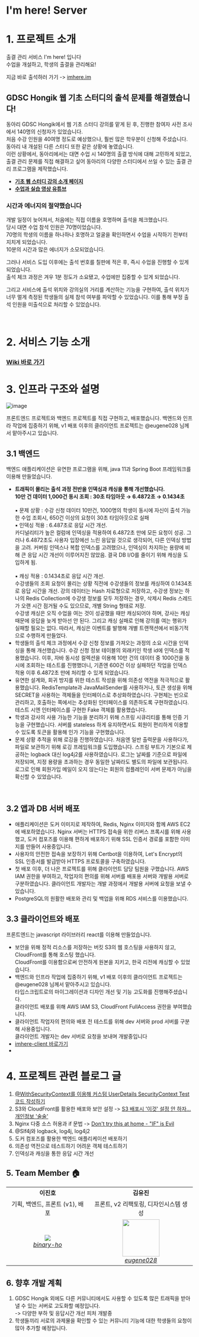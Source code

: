 ﻿# I'm here! Server
 
# 1. 프로젝트 소개
출결 관리 서비스 I'm here! 입니다 <Br>
수업을 개설하고, 학생의 출결을 관리해요! <br>

지금 바로 출석하러 가기 -> [imhere.im](imhere.im)

 
## GDSC Hongik 웹 기초 스터디의 출석 문제를 해결했습니다!
동아리 GDSC Hongik에서 웹 기초 스터디 강의를 맡게 된 후, 진행한 참여자 사전 조사에서 140명의 신청자가 있었습니다. <br>
처음 수강 인원을 40여명 정도로 예상했으나, 훨씬 많은 학우분이 신청해 주셨습니다. <br>
동아리 내 개설된 다른 스터디 또한 같은 상황에 놓였습니다.  <br>
이런 상황에서, 동아리에서는 대면 수업 시 140명의 출결 방식에 대해 고민하게 되었고, <br>
출결 관리 문제를 직접 해결하고 싶어 동아리의 다양한 스터디에서 쓰일 수 있는 출결 관리 프로그램을 제작했습니다. <br>
- [<b>기초 웹 스터디 강의 소개 페이지</b>](https://www.gdschongik.com/web-study/introduce) 
- [<b>수업과 실습 영상 유튜브</b>](https://www.youtube.com/watch?v=KpxVNBJ9UDw)

### 시간과 에너지의 절약했습니다
개발 일정이 늦어져서, 처음에는 직접 이름을 호명하며 출석을 체크했습니다. <br>
당시 대면 수업 참석 인원은 70명이었습니다. <br>
70명의 학생의 이름을 하나하나 호명하고 얼굴을 확인하면서 수업을 시작하기 전부터 지치게 되었습니다. <br>
10분의 시간과 많은 에너지가 소모되었습니다.  <br> 

그러나 서비스 도입 이후에는 출석 번호를 칠판에 적은 후, 즉시 수업을 진행할 수 있게 되었습니다. <br>
출석 체크 과정은 겨우 1분 정도가 소요됐고, 수업에만 집중할 수 있게 되었습니다. <br>

그리고 서비스에 출석 위치와 강의실의 거리를 계산하는 기능을 구현하여, 출석 위치가 너무 멀게 측정된 학생들의 실제 참석 여부를 파악할 수 있었습니다. 이를 통해 부정 출석 인원을 미출석으로 처리할 수 있었습니다.

<br>

# 2. 서비스 기능 소개
### [Wiki 바로 가기](https://github.com/binary-ho/imhere-server/wiki)

# 3. 인프라 구조와 설명

![image](https://github.com/binary-ho/imhere-server/assets/71186266/98c434fe-c34f-42f7-bf48-aca19422516b)



프론트엔드 프로젝트와 백엔드 프로젝트를 직접 구현하고, 배포했습니다.
백엔드와 인프라 작업에 집중하기 위해, v1 배포 이후의 클라이언트 프로젝트는 @eugene028 님께서 맡아주시고 있습니다. 


## 3.1 백엔드
백엔드 애플리케이션은 유연한 프로그램을 위해, java 11과 Spring Boot 프레임워크를 이용해 만들었습니다. <br>

- **트래픽이 몰리는 출석 과정 전반을 인덱싱과 캐싱을 통해 개선했습니다.** <br> **10만 건 데이터 1,000건 동시 조회 : 30초 타임아웃 → 6.4872초 → 0.1434초** <br> <br> ▪️ 문제 상황 : 수강 신청 데이터 10만건, 1000명의 학생이 동시에 자신이 출석 가능한 수업 조회시,  650건 이상의 요청이 30초 타임아웃으로 실패 <br>
▪️ 인덱싱 적용 : 6.487초로 응답 시간 개선. <br>
 카디널리티가 높은 컬럼에 인덱싱을 적용하여 6.4872초 만에 모든 요청이 성공. 그러나 6.4872초도 사용자 입장에선 느린 응답일 것으로 생각되어, 다른 인덱싱 방법을 고려. 커버링 인덱스나 복합 인덱스를 고려했으나, 인덱싱이 차지하는 용량에 비해 큰 응답 시간 개선이 이루어지진 않았음. 결국 DB I/O를 줄이기 위해 캐싱을 도입하게 됨. <br> <br>
▪️ 캐싱 적용 : 0.1434초로 응답 시간 개선. <br>
 수강생들의 조회 요청이 몰리는 상황 직전에 수강생들의 정보를 캐싱하여 0.1434초로 응답 시간을 개선. 강의 데이터는 Hash 자료형으로 저장하고, 수강생 정보는 하나의 Redis Collection에 수강생 정보를 모두 저장하는 경우, 삭제시 Redis 스레드가 오랜 시간 점거될 수도 있으므로, 개별 String 형태로 저장. <br> 수강생 캐싱은 오직 수업을 여는 것이 성공했을 때만 캐싱되어야 하며, 강사는 캐싱 때문에 응답을 늦게 받아선 안 된다. 그리고 캐싱 실패로 인해 강의를 여는 행위가 실패할 필요는 없다. 따라서, 캐싱은 이벤트를 발행해 개별 트랜잭션에서 비동기적으로 수행하게 만들었다. 
- 학생들의 출석 체크 과정에서 수강 신청 정보를 가져오는 과정의 소요 시간을 인덱싱을 통해 개선했습니다. 수강 신청 정보 테이블의 외래키인 학생 id에 인덱스를 적용했습니다. 이후, 자바 동시성 컬렉션을 이용해 10만 건의 데이터 중 1000건을 동시에 조회하는 테스트를 진행했더니, 기존엔 600건 이상 실패하던 작업을 인덱스 적용 이후 6.4872초 만에 처리할 수 있게 되었습니다.
- 유연한 설계와, 회귀 방지를 위한 테스트 작성을 위해 의존성 역전을 적극적으로 활용했습니다. RedisTemplate과 JavaMailSender를 사용하거나, 토큰 생성을 위해 SECRET을 사용하는 객체들을 인터페이스로 추상화하였습니다. 구현체는 빈으로 관리하고, 호출하는 쪽에서는 추상화된 인터페이스를 의존하도록 구현하였습니다. 테스트 시엔 인터페이스를 구현한 Fake 객체를 활용했습니다.
- 학생과 강사의 사용 가능한 기능을 분리하기 위해 스프링 시큐리티를 통해 인증 기능을 구현했습니다. 서버를 stateless 하게 유지하면서도 회원이 편리하게 이용할 수 있도록 토큰을 활용해 인가 기능을 구현했습니다.
- 문제 상황 추적을 위해 로깅을 진행하였습니다. 처음엔 일반 출력문을 사용하다가, 파일로 보관하기 위해 로깅 프레임워크를 도입했습니다. 스프링 부트가 기본으로 제공하는 logback 대신 log4j2를 사용하였습니다. 로그는 날짜를 기준으로 파일에 저장되며, 지정 용량을 초과하는 경우 동일한 날짜라도 별도의 파일에 보관됩니다.
로그로 인해 회원가입 메일이 오지 않는다는 회원의 컴플레인이 서버 문제가 아님을 확신할 수 있었습니다.

<br>

## 3.2 앱과 DB 서버 배포

- 애플리케이션은 도커 이미지로 제작하여, Redis, Nginx 이미지와 함께 AWS EC2에 배포하였습니다. Nginx 서버는 HTTPS 접속을 위한 리버스 프록시를 위해 사용했고, 도커 컴포즈를 이용해 편하게 배포하기 위해 SSL 인증서 경로를 포함한 이미지를 만들어 사용중입니다.
- 사용자의 안전한 접속을 보장하기 위해 Certbot을 이용하여, Let's Encrypt의 SSL 인증서를 발급받아 HTTPS 프로토콜을 구축하였습니다.
- 첫 배포 이후, 더 나은 프로젝트를 위해 클라이언트 담당 팀원을 구했습니다. AWS IAM 권한을 부여하고, 작업자의 편의를 위해 서버를 배포용 서버와 개발용 서버로 구분하였습니다. 클라이언트 개발자는 개발 과정에서 개발용 서버에 요청을 보낼 수 있습니다.
- PostgreSQL의 원활한 배포와 관리 및 백업을 위해 RDS 서비스를 이용했습니다.


## 3.3 클라이언트와 배포
프론트엔드는 javascript 라이브러리 react를 이용해 만들었습니다. 
- 보안을 위해 정적 리소스를 저장하는 버킷 S3의 웹 호스팅을 사용하지 않고, CloudFront를 통해 호스팅 했습니다. <br> CloudFront를 이용함으로써 안전하게 원본을 지키고, 한국 리전에 캐싱할 수 있었습니다.
- 백엔드와 인프라 작업에 집중하기 위해, v1 배포 이후의 클라이언트 프로젝트는 @eugene028 님께서 맡아주시고 있습니다. <br> 타입스크립트로의 마이그레이션과 디자인 개선 및 기능 고도화를 진행해주셨습니다. <br> 클라이언트 배포를 위해 AWS IAM S3, CloudFront FullAccess 권한을 부여했습니다.
- 클라이언트 작업자의 편의와 배포 전 테스트를 위해 dev 서버와 prod 서버를 구분해 사용중입니다. <br>  클라이언트 개발자는 dev 서버로 요청을 보내며 개발중입니다
- [imhere-client 바로가기](https://github.com/eugene028/imhere-client)
- 
# 4. 프로젝트 관련 블로그 글
1. [@WithSecurityContext를 이용해 커스텀 UserDetails SecurityContext Test 코드 작성하기](https://dwaejinho.tistory.com/entry/%EC%BB%A4%EC%8A%A4%ED%85%80-UserDetails-SecurityContext-Test-%EC%BD%94%EB%93%9C-%EC%9E%91%EC%84%B1%ED%95%98%EA%B8%B0)
2. S3와 CloudFront를 활용한 배포와 보안 설정 -> [S3 배포시 '이것' 설정 안 하자... 개인정보 '술술'](https://dwaejinho.tistory.com/entry/%EC%B6%A9%EA%B2%A9-S3-Hosting-%EC%9D%B4%EA%B2%83-%EC%84%A4%EC%A0%95-%EC%95%88-%ED%95%98%EC%9E%90-%EA%B0%9C%EC%9D%B8%EC%A0%95%EB%B3%B4-%EC%88%A0%EC%88%A0)
3. Nginx 다중 소스 허용과 if 문법 -> [Don't try this at home - "IF" is Evil](https://dwaejinho.tistory.com/entry/Nginx-%EC%95%85%EB%A7%88%EC%9D%98-IF-Dont-try-if-at-home)
2. @Slf4j와 logback, log4j, log4j2 
3. 도커 컴포즈를 활용한 백엔드 애플리케이션 배포하기 
4. 의존성 역전으로 테스트하기 어려운 객체 테스트하기
5. 인덱싱과 캐싱을 통한 응답 시간 개선

## 5. Team Member 🏠
<table>
    <tr align="center">
        <td><B>이진호<B></td>
        <td><B>김유진<B></td>
    </tr>
    <tr align="center">
        <td>기획, 백엔드, 프론트 (v1), 배포 </td>
        <td>프론트, v2 리팩토링, 디자인시스템 생성</td>
    </tr>
    <tr align="center">
        <td>
            <img src="https://github.com/binary-ho.png?size=100">
            <br>
            <a href="https://github.com/binary-ho"><I>binary-ho</I></a>
        </td>
        <td>
            <img src="https://github.com/eugene028.png?size=100" width="100">
            <br>
            <a href="https://github.com/eugene028"><I>eugene028</I></a>
        </td>
    </tr>
</table>
         
## 6. 향후 개발 계획
1. GDSC Hongik 외에도 다른 커뮤니티에서도 사용할 수 있도록 많은 트래픽을 받아낼 수 있는 서버로 고도화할 예정입니다. <br> -> 다양한 부하 및 응답시간 개선 피처 개발중
2. 학생들끼리 서로의 과제물을 확인할 수 있는 커뮤니티 기능에 대한 학생들의 요청이 많아 추가할 예정입니다.   
